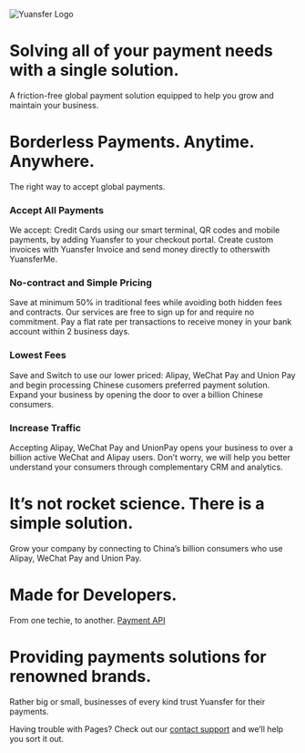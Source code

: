 ![Yuansfer Logo](https://www.yuansfer.com/wp-content/uploads/2019/03/logo.png)

# Solving all of your payment needs with a single solution.
A friction-free global payment solution equipped to
help you grow and maintain your business.

# Borderless Payments. Anytime. Anywhere.
The right way to accept global payments.

### Accept All Payments
We accept: Credit Cards using our smart terminal, QR codes and mobile payments, by adding Yuansfer to your checkout portal. Create custom invoices with Yuansfer Invoice and send money directly to otherswith YuansferMe.

### No-contract and Simple Pricing
Save at minimum 50% in traditional fees while avoiding both hidden fees and contracts. Our services are free to sign up for and require no commitment. Pay a flat rate per transactions to receive money in your bank account within 2 business days.

### Lowest Fees
Save and Switch to use our lower priced: Alipay, WeChat Pay and Union Pay and begin processing  Chinese cusomers preferred payment solution. Expand your business by opening the door to over a billion Chinese consumers.

### Increase Traffic
Accepting Alipay, WeChat Pay and UnionPay opens your business to over a billion active WeChat and Alipay users. Don’t worry, we will help you better understand your consumers through complementary CRM and analytics.

# It’s not rocket science. There is a simple solution.
Grow your company by connecting to China’s billion consumers who use Alipay, WeChat Pay and Union Pay.

# Made for Developers.
From one techie, to another.
[Payment API](https://docs.yuansfer.com)

# Providing payments solutions for renowned brands.
Rather big or small, businesses of every kind trust Yuansfer for their payments.

Having trouble with Pages? Check out our [contact support](https://www.yuansfer.com/contact-us) and we’ll help you sort it out.
